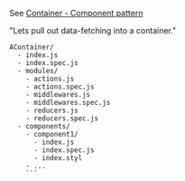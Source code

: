 
See [Container - Component pattern](https://medium.com/@learnreact/container-components-c0e67432e005#.riynoq0lv)

"Lets pull out data-fetching into a container."

```
AContainer/
  - index.js
  - index.spec.js
  - modules/
    - actions.js
    - actions.spec.js
    - middlewares.js
    - middlewares.spec.js
    - reducers.js
    - reducers.spec.js
  - components/
    - component1/
      - index.js
      - index.spec.js
      - index.styl
    - ...
    ```
